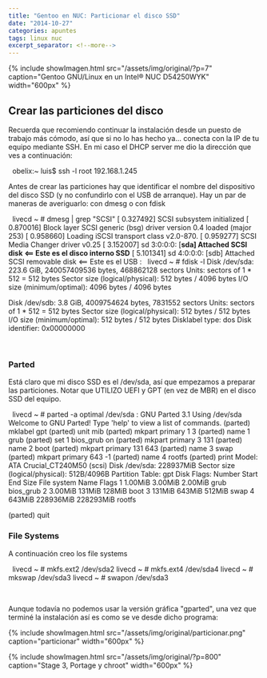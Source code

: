 ```yaml
---
title: "Gentoo en NUC: Particionar el disco SSD"
date: "2014-10-27"
categories: apuntes
tags: linux nuc
excerpt_separator: <!--more-->
---
```


{% include showImagen.html
    src="/assets/img/original/?p=7"
    caption="Gentoo GNU/Linux en un Intel® NUC D54250WYK"
    width="600px"
    %}

## Crear las particiones del disco

Recuerda que recomiendo continuar la instalación desde un puesto de trabajo más cómodo, así que si no lo has hecho ya... conecta con la IP de tu equipo mediante SSH. En mi caso el DHCP server me dio la dirección que ves a continuación:

 
obelix:~ luis$ ssh -l root 192.168.1.245
 

Antes de crear las particiones hay que identificar el nombre del dispositivo del disco SSD (y no confundirlo con el USB de arranque). Hay un par de maneras de averiguarlo: con dmesg o con fdisk

 
livecd ~ # dmesg | grep "SCSI"
[ 0.327492] SCSI subsystem initialized
[ 0.870016] Block layer SCSI generic (bsg) driver version 0.4 loaded (major 253)
[ 0.958660] Loading iSCSI transport class v2.0-870.
[ 0.959277] SCSI Media Changer driver v0.25
[ 3.152007] sd 3:0:0:0: [**sda] Attached SCSI disk <== Este es el disco interno SSD**
[ 5.101341] sd 4:0:0:0: [sdb] Attached SCSI removable disk <== Este es el USB 
:
 
livecd ~ # fdisk -l
Disk /dev/sda: 223.6 GiB, 240057409536 bytes, 468862128 sectors
Units: sectors of 1 * 512 = 512 bytes
Sector size (logical/physical): 512 bytes / 4096 bytes
I/O size (minimum/optimal): 4096 bytes / 4096 bytes

Disk /dev/sdb: 3.8 GiB, 4009754624 bytes, 7831552 sectors
Units: sectors of 1 * 512 = 512 bytes
Sector size (logical/physical): 512 bytes / 512 bytes
I/O size (minimum/optimal): 512 bytes / 512 bytes
Disklabel type: dos
Disk identifier: 0x00000000

 

### Parted

Está claro que mi disco SSD es el /dev/sda, así que empezamos a preparar las particiones. Notar que UTILIZO UEFI y GPT (en vez de MBR) en el disco SSD del equipo.

 
livecd ~ # parted -a optimal /dev/sda
:
GNU Parted 3.1
Using /dev/sda
Welcome to GNU Parted! Type 'help' to view a list of commands.
(parted) mklabel gpt
(parted) unit mib
(parted) mkpart primary 1 3
(parted) name 1 grub
(parted) set 1 bios_grub on
(parted) mkpart primary 3 131
(parted) name 2 boot
(parted) mkpart primary 131 643
(parted) name 3 swap
(parted) mkpart primary 643 -1
(parted) name 4 rootfs
(parted) print
Model: ATA Crucial_CT240M50 (scsi)
Disk /dev/sda: 228937MiB
Sector size (logical/physical): 512B/4096B
Partition Table: gpt
Disk Flags:
Number Start End Size File system Name Flags
 1 1.00MiB 3.00MiB 2.00MiB grub bios_grub
 2 3.00MiB 131MiB 128MiB boot
 3 131MiB 643MiB 512MiB swap
 4 643MiB 228936MiB 228293MiB rootfs

(parted) quit

### File Systems

A continuación creo los file systems

 
livecd ~ # mkfs.ext2 /dev/sda2
livecd ~ # mkfs.ext4 /dev/sda4
livecd ~ # mkswap /dev/sda3
livecd ~ # swapon /dev/sda3
 

 

Aunque todavía no podemos usar la versión gráfica "gparted", una vez que terminé la instalación así es como se ve desde dicho programa:

{% include showImagen.html
    src="/assets/img/original/particionar.png"
    caption="particionar"
    width="600px"
    %}

{% include showImagen.html
    src="/assets/img/original/?p=800"
    caption="Stage 3, Portage y chroot"
    width="600px"
    %}
